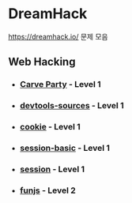 # DreamHack
https://dreamhack.io/ 문제 모음

## Web Hacking
- ### [Carve Party](https://dreamhack.io/wargame/challenges/96/) - Level 1
- ### [devtools-sources](https://dreamhack.io/wargame/challenges/267/) - Level 1
- ### [cookie](https://dreamhack.io/wargame/challenges/6/) - Level 1
- ### [session-basic](https://dreamhack.io/wargame/challenges/409/) - Level 1
- ### [session](https://dreamhack.io/wargame/challenges/266/) - Level 1

- ### [funjs](https://dreamhack.io/wargame/challenges/116/) - Level 2
